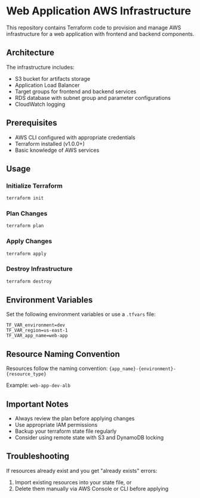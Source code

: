 # Web Application AWS Infrastructure

This repository contains Terraform code to provision and manage AWS infrastructure for a web application with frontend and backend components.

## Architecture

The infrastructure includes:

- S3 bucket for artifacts storage
- Application Load Balancer
- Target groups for frontend and backend services
- RDS database with subnet group and parameter configurations
- CloudWatch logging

## Prerequisites

- AWS CLI configured with appropriate credentials
- Terraform installed (v1.0.0+)
- Basic knowledge of AWS services

## Usage

### Initialize Terraform

```bash
terraform init
```

### Plan Changes

```bash
terraform plan
```

### Apply Changes

```bash
terraform apply
```

### Destroy Infrastructure

```bash
terraform destroy
```

## Environment Variables

Set the following environment variables or use a `.tfvars` file:

```
TF_VAR_environment=dev
TF_VAR_region=us-east-1
TF_VAR_app_name=web-app
```

## Resource Naming Convention

Resources follow the naming convention: `{app_name}-{environment}-{resource_type}`

Example: `web-app-dev-alb`

## Important Notes

- Always review the plan before applying changes
- Use appropriate IAM permissions
- Backup your terraform state file regularly
- Consider using remote state with S3 and DynamoDB locking

## Troubleshooting

If resources already exist and you get "already exists" errors:
1. Import existing resources into your state file, or
2. Delete them manually via AWS Console or CLI before applying

